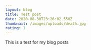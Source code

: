 ```yaml
---
layout: blog
title: Test post
date: 2020-08-30T23:26:02.550Z
thumbnail: /images/uploads/death.jpg
rating: 1
---
```

This is a test for my blog posts